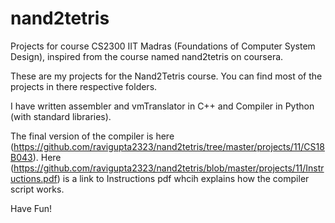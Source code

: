 # nand2tetris
Projects for course CS2300 IIT Madras (Foundations of Computer System Design), inspired from the course named nand2tetris on coursera.


These are my projects for the Nand2Tetris course. You can find most of the projects in there respective folders.

I have written assembler and vmTranslator in C++ and Compiler in Python (with standard libraries).

The final version of the compiler is here (https://github.com/ravigupta2323/nand2tetris/tree/master/projects/11/CS18B043). Here (https://github.com/ravigupta2323/nand2tetris/blob/master/projects/11/Instructions.pdf) is a link to Instructions pdf whcih explains how the compiler script works.

Have Fun!
